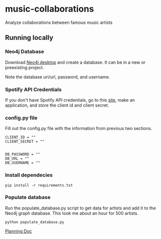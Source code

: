 # music-collaborations
Analyze collaborations between famous music artists


## Running locally

### Neo4j Database 
Download [Neo4j desktop](https://neo4j.com/download/) and create a database. It can be in a new or preexisting project.

Note the database uri/url, password, and username. 


### Spotify API Credentials
If you don't have Spotify API credentials, go to this [site](https://developer.spotify.com/dashboard/applications), make an application, and store the client id and client secret.


### config.py file
Fill out the config.py file with the information from previous two sections.
```
CLIENT_ID = ""
CLIENT_SECRET = ""


DB_PASSWORD = ""
DB_URL = ""
DB_USERNAME = ""
```


### Install dependecies
```
pip install -r requirements.txt
```

### Populate database
Run the populate_database.py script to get data for artists and add it to the Neo4j graph database. This took me about an hour for 500 artists.

```
python populate_database.py
```



[Planning Doc](https://docs.google.com/document/d/11QZeygbCeInZviqpyPku9D_t70USBIeeOcIpqs62yPA/edit?usp=sharing)
